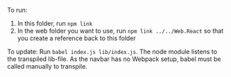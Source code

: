 To run:
1. In this folder, run `npm link`
2. In the web folder you want to use, run `npm link ../../Web.React` so that you create a reference back to this folder

To update: 
Run `babel index.js lib/index.js`. The node module listens to the transpiled lib-file. As the navbar has no Webpack setup, babel must be called manually to transpile. 